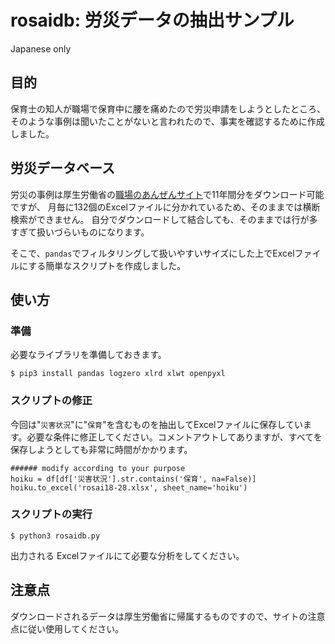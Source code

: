 # rosaidb: 労災データの抽出サンプル
Japanese only

## 目的
保育士の知人が職場で保育中に腰を痛めたので労災申請をしようとしたところ、そのような事例は聞いたことがないと言われたので、事実を確認するために作成しました。

## 労災データベース
労災の事例は厚生労働省の[職場のあんぜんサイト](http://anzeninfo.mhlw.go.jp/anzen_pgm/SHISYO_FND.aspx)で11年間分をダウンロード可能ですが、
月毎に132個のExcelファイルに分かれているため、そのままでは横断検索ができません。
自分でダウンロードして結合しても、そのままでは行が多すぎて扱いづらいものになります。

そこで、`pandas`でフィルタリングして扱いやすいサイズにした上でExcelファイルにする簡単なスクリプトを作成しました。

## 使い方
### 準備
必要なライブラリを準備しておきます。

```
$ pip3 install pandas logzero xlrd xlwt openpyxl
```

### スクリプトの修正
今回は"`災害状況`"に"`保育`"を含むものを抽出してExcelファイルに保存しています。必要な条件に修正してください。コメントアウトしてありますが、すべてを保存しようとしても非常に時間がかかります。

```
###### modify according to your purpose 
hoiku = df[df['災害状況'].str.contains('保育', na=False)]
hoiku.to_excel('rosai18-28.xlsx', sheet_name='hoiku')
```

### スクリプトの実行
```
$ python3 rosaidb.py
```
出力される Excelファイルにて必要な分析をしてください。

## 注意点
ダウンロードされるデータは厚生労働省に帰属するものですので、サイトの注意点に従い使用してください。
